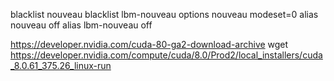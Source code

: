 blacklist nouveau
blacklist lbm-nouveau
options nouveau modeset=0
alias nouveau off
alias lbm-nouveau off


https://developer.nvidia.com/cuda-80-ga2-download-archive
wget https://developer.nvidia.com/compute/cuda/8.0/Prod2/local_installers/cuda_8.0.61_375.26_linux-run
